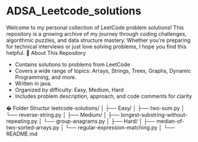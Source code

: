 # ADSA_Leetcode_solutions
Welcome to my personal collection of LeetCode problem solutions! This repository is a growing archive of my journey through coding challenges, algorithmic puzzles, and data structure mastery. Whether you're preparing for technical interviews or just love solving problems, I hope you find this helpful.
📌 About This Repository
-  Contains solutions to problems from LeetCode 
-  Covers a wide range of topics: Arrays, Strings, Trees, Graphs, Dynamic Programming, and more.
-  Written in java. 
-  Organized by difficulty: Easy, Medium, Hard
-  Includes problem description, approach, and code comments for clarity
  
 �️ Folder Structur
leetcode-solutions/
│
├── Easy/
│   ├── two-sum.py
│   └── reverse-string.py
│
├── Medium/
│   ├── longest-substring-without-repeating.py
│   └── group-anagrams.py
│
├── Hard/
│   ├── median-of-two-sorted-arrays.py
│   └── regular-expression-matching.py
│
└── README.md







